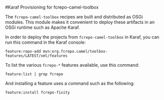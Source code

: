 #Karaf Provisioning for fcrepo-camel-toolbox

The `fcrepo-camel-toolbox` recipes are built and distributed as OSGi modules.
This module makes it convenient to deploy these artifacts in an OSGi runtime
such as Apache Karaf.

In order to deploy the projects from `fcrepo-camel-toolbox` in Karaf, you can
run this command in the Karaf console:

    feature:repo-add mvn:org.fcrepo.camel/toolbox-features/LATEST/xml/features

To list the various `fcrepo-*` features available, use this command:

    feature:list | grep fcrepo

And installing a feature uses a command such as the following:

    feature:install fcrepo-fixity
